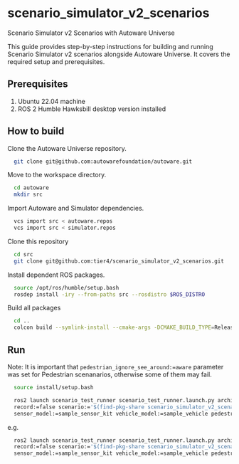# scenario_simulator_v2_scenarios

Scenario Simulator v2 Scenarios with Autoware Universe

This guide provides step-by-step instructions for building and running Scenario Simulator v2 scenarios alongside Autoware Universe. It covers the required setup and prerequisites.

## Prerequisites

  1. Ubuntu 22.04 machine
  2. ROS 2 Humble Hawksbill desktop version installed

## How to build

  Clone the Autoware Universe repository.

```bash
  git clone git@github.com:autowarefoundation/autoware.git
```

  Move to the workspace directory.

```bash
  cd autoware 
  mkdir src 
```
  Import Autoware and Simulator dependencies.

```bash
  vcs import src < autoware.repos  
  vcs import src < simulator.repos
```
  Clone this repository

```bash
  cd src
  git clone git@github.com:tier4/scenario_simulator_v2_scenarios.git
```
  Install dependent ROS packages.

```bash
  source /opt/ros/humble/setup.bash
  rosdep install -iry --from-paths src --rosdistro $ROS_DISTRO
```
  
  Build all packages

```bash
  cd ..
  colcon build --symlink-install --cmake-args -DCMAKE_BUILD_TYPE=Release
```

## Run
 Note: It is important that `pedestrian_ignore_see_around:=aware` parameter was set for Pedestrian scenanarios, otherwise some of them may fail.


```bash
  source install/setup.bash

  ros2 launch scenario_test_runner scenario_test_runner.launch.py architecture_type:=awf/universe/20250130 \
  record:=false scenario:='$(find-pkg-share scenario_simulator_v2_scenarios)(SCENARIO_NAME)' \
  sensor_model:=sample_sensor_kit vehicle_model:=sample_vehicle pedestrian_ignore_see_around:=aware
```

e.g.


```bash
  ros2 launch scenario_test_runner scenario_test_runner.launch.py architecture_type:=awf/universe/20250130 \
  record:=false scenario:='$(find-pkg-share scenario_simulator_v2_scenarios)/Pedestrian/2_25_WalkStraightSeeAround.yaml' \
  sensor_model:=sample_sensor_kit vehicle_model:=sample_vehicle pedestrian_ignore_see_around:=aware
```